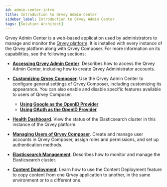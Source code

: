 ```yaml
---
id: admin-center-intro
title: Introduction to Qrvey Admin Center
sidebar_label: Introduction to Qrvey Admin Center
tags: [Solution Architect]
---
```


<div style={{textAlign: "justify"}}>

Qrvey Admin Center is a web-based application used by administrators to manage and monitor the [Qrvey platform](../getting-started/intro-to-qrvey.md). It is installed with every instance of the Qrvey platform along with Qrvey Composer. For more information on its capabilities, see the following sections:

* **[Accessing Qrvey Admin Center](../admin/accessing-admin-center.md)**. Describes how to access the Qrvey Admin Center, including how to create Qrvey Administrator accounts. 

* **[Customizing Qrvey Composer](../admin/customizing-qrvey-composer.md)**. Use the Qrvey Admin Center to configure general settings of Qrvey Composer, including customizing its appearance. You can also enable and disable specific features available to users of Qrvey Composer.
  * **[Using Google as the OpenID Provider](../admin/openid-google.md)**
  * **[Using OAuth as the OpenID Provider](../admin/openid-auth0.md)**

* **[Health Dashboard](../admin/health-dashboard.md)**. View the status of the Elasticsearch cluster in this instance of the Qrvey platform.

* **[Managing Users of Qrvey Composer](../admin/managing-users.md)**. Create and manage user accounts in Qrvey Composer, assign roles and permissions, and set up authentication methods. 

* **[Elasticsearch Management](../admin/elasticsearch-management.md)**. Describes how to monitor and manage the Elasticsearch cluster. 

* **[Content Deployment](../admin/content-deployment/overview-of-content-deployment.md)**. Learn how to use the Content Deployment feature to copy content from one Qrvey application to another, in the same environment or to a different one. 

 

</div>